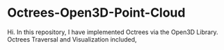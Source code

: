 # Octrees-Open3D-Point-Cloud
Hi. In this repository, I have implemented Octrees via the Open3D Library. Octrees Traversal and Visualization included,
